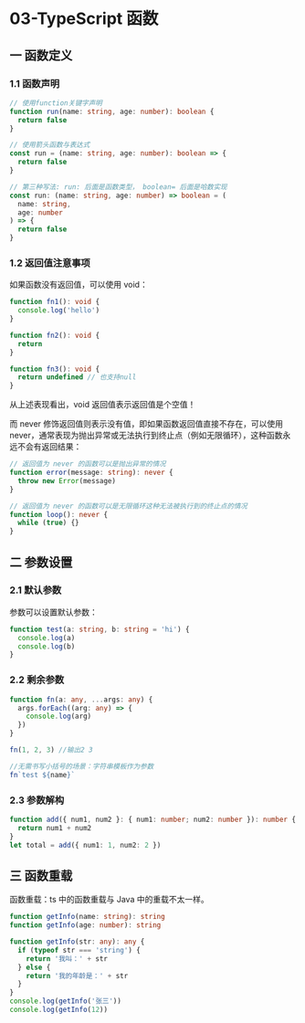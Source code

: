 # 03-TypeScript 函数

## 一 函数定义

### 1.1 函数声明

```ts
// 使用function关键字声明
function run(name: string, age: number): boolean {
  return false
}

// 使用箭头函数与表达式
const run = (name: string, age: number): boolean => {
  return false
}

// 第三种写法: run: 后面是函数类型， boolean= 后面是哈数实现
const run: (name: string, age: number) => boolean = (
  name: string,
  age: number
) => {
  return false
}
```

### 1.2 返回值注意事项

如果函数没有返回值，可以使用 void：

```ts
function fn1(): void {
  console.log('hello')
}

function fn2(): void {
  return
}

function fn3(): void {
  return undefined // 也支持null
}
```

从上述表现看出，void 返回值表示返回值是个空值！

而 never 修饰返回值则表示没有值，即如果函数返回值直接不存在，可以使用 never，通常表现为抛出异常或无法执行到终止点（例如无限循环），这种函数永远不会有返回结果：

```ts
// 返回值为 never 的函数可以是抛出异常的情况
function error(message: string): never {
  throw new Error(message)
}

// 返回值为 never 的函数可以是无限循环这种无法被执行到的终止点的情况
function loop(): never {
  while (true) {}
}
```

## 二 参数设置

### 2.1 默认参数

参数可以设置默认参数：

```ts
function test(a: string, b: string = 'hi') {
  console.log(a)
  console.log(b)
}
```

### 2.2 剩余参数

```ts
function fn(a: any, ...args: any) {
  args.forEach((arg: any) => {
    console.log(arg)
  })
}

fn(1, 2, 3) //输出2 3

//无需书写小括号的场景：字符串模板作为参数
fn`test ${name}`
```

### 2.3 参数解构

```ts
function add({ num1, num2 }: { num1: number; num2: number }): number {
  return num1 + num2
}
let total = add({ num1: 1, num2: 2 })
```

## 三 函数重载

函数重载：ts 中的函数重载与 Java 中的重载不太一样。

```ts
function getInfo(name: string): string
function getInfo(age: number): string

function getInfo(str: any): any {
  if (typeof str === 'string') {
    return '我叫：' + str
  } else {
    return '我的年龄是：' + str
  }
}
console.log(getInfo('张三'))
console.log(getInfo(12))
```
